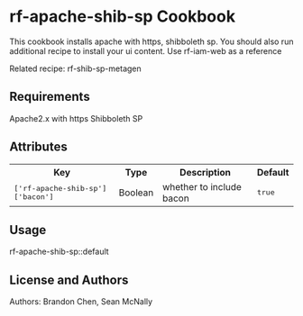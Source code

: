 rf-apache-shib-sp Cookbook
==========================

This cookbook installs apache with https, shibboleth sp. You should also run additional recipe to install your ui content.
Use rf-iam-web as a reference

Related recipe: rf-shib-sp-metagen

Requirements
------------
Apache2.x with https
Shibboleth SP

Attributes
----------
<table>
  <tr>
    <th>Key</th>
    <th>Type</th>
    <th>Description</th>
    <th>Default</th>
  </tr>
  <tr>
    <td><tt>['rf-apache-shib-sp']['bacon']</tt></td>
    <td>Boolean</td>
    <td>whether to include bacon</td>
    <td><tt>true</tt></td>
  </tr>
</table>

Usage
-----
rf-apache-shib-sp::default

License and Authors
-------------------
Authors: Brandon Chen, Sean McNally
